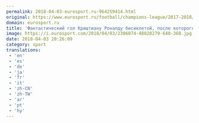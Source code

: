 ```yaml
---
permalink: 2018-04-03-eurosport.ru-964259414.html
original: https://www.eurosport.ru/football/champions-league/2017-2018/story_sto6699571.shtml
domain: eurosport.ru
title: 'Фантастический гол Криштиану Роналду бисиклетой, после которого Зидан чуть не стер лысину в порошок'
image: https://i.eurosport.com/2018/04/03/2306074-48020279-640-360.jpg
date: 2018-04-03 20:26:09
category: sport
translations: 
 - 'en'
 - 'es'
 - 'de'
 - 'ja'
 - 'fr'
 - 'it'
 - 'zh-CN'
 - 'zh-TW'
 - 'ar'
 - 'pt'
 - 'hy'
---
```


